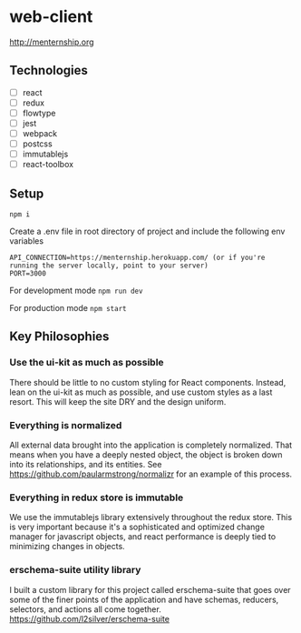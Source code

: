 # web-client

http://menternship.org

## Technologies
- [ ] react
- [ ] redux
- [ ] flowtype
- [ ] jest
- [ ] webpack
- [ ] postcss
- [ ] immutablejs
- [ ] react-toolbox
## Setup

```npm i```

Create a .env file in root directory of project and include the following env variables
```
API_CONNECTION=https://menternship.herokuapp.com/ (or if you're running the server locally, point to your server)
PORT=3000
```

For development mode
```npm run dev```

For production mode 
```npm start```

## Key Philosophies

### Use the ui-kit as much as possible

There should be little to no custom styling for React components. Instead, lean on the ui-kit as much as possible, and use custom styles as a last resort. This will keep the site DRY and the design uniform.

### Everything is normalized

All external data brought into the application is completely normalized. That means when you have a deeply nested object, the object is broken down into its relationships, and its entities. See https://github.com/paularmstrong/normalizr for an example of this process.

### Everything in redux store is immutable

We use the immutablejs library extensively throughout the redux store. This is very important because it's a sophisticated and optimized change manager for javascript objects, and react performance is deeply tied to minimizing changes in objects.

### erschema-suite utility library

I built a custom library for this project called erschema-suite that goes over some of the finer points of the application and have schemas, reducers, selectors, and actions all come together. https://github.com/l2silver/erschema-suite
